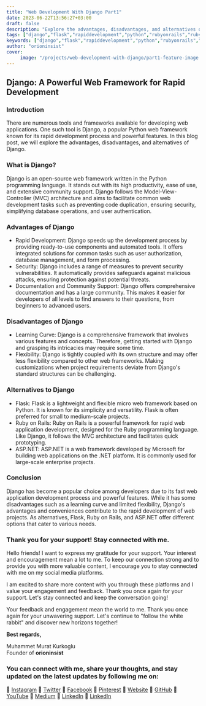```yaml
---
title: "Web Development With Django Part1"
date: 2023-06-22T13:56:27+03:00
draft: false
description: "Explore the advantages, disadvantages, and alternatives of Django, a powerful web framework for rapid development."
tags: ["django","flask","rapiddevelopment","python","rubyonrails","ruby","aspnet"]
keywords: ["django","flask","rapiddevelopment","python","rubyonrails","ruby","aspnet"]
author: "orioninsist"
cover: 
     image: "/projects/web-development-with-django/part1-feature-image.png"
---
```


## Django: A Powerful Web Framework for Rapid Development

### Introduction
There are numerous tools and frameworks available for developing web applications. One such tool is Django, a popular Python web framework known for its rapid development process and powerful features. In this blog post, we will explore the advantages, disadvantages, and alternatives of Django.

### What is Django?
Django is an open-source web framework written in the Python programming language. It stands out with its high productivity, ease of use, and extensive community support. Django follows the Model-View-Controller (MVC) architecture and aims to facilitate common web development tasks such as preventing code duplication, ensuring security, simplifying database operations, and user authentication.

### Advantages of Django
* Rapid Development: Django speeds up the development process by providing ready-to-use components and automated tools. It offers integrated solutions for common tasks such as user authorization, database management, and form processing.
* Security: Django includes a range of measures to prevent security vulnerabilities. It automatically provides safeguards against malicious attacks, ensuring protection against potential threats.
* Documentation and Community Support: Django offers comprehensive documentation and has a large community. This makes it easier for developers of all levels to find answers to their questions, from beginners to advanced users.
### Disadvantages of Django
* Learning Curve: Django is a comprehensive framework that involves various features and concepts. Therefore, getting started with Django and grasping its intricacies may require some time.
* Flexibility: Django is tightly coupled with its own structure and may offer less flexibility compared to other web frameworks. Making customizations when project requirements deviate from Django's standard structures can be challenging.
### Alternatives to Django
* Flask: Flask is a lightweight and flexible micro web framework based on Python. It is known for its simplicity and versatility. Flask is often preferred for small to medium-scale projects.
* Ruby on Rails: Ruby on Rails is a powerful framework for rapid web application development, designed for the Ruby programming language. Like Django, it follows the MVC architecture and facilitates quick prototyping.
* ASP.NET: ASP.NET is a web framework developed by Microsoft for building web applications on the .NET platform. It is commonly used for large-scale enterprise projects.
### Conclusion
Django has become a popular choice among developers due to its fast web application development process and powerful features. While it has some disadvantages such as a learning curve and limited flexibility, Django's advantages and conveniences contribute to the rapid development of web projects. As alternatives, Flask, Ruby on Rails, and ASP.NET offer different options that cater to various needs.

### Thank you for your support! Stay connected with me.

Hello friends! I want to express my gratitude for your support. Your interest and encouragement mean a lot to me. To keep our connection strong and to provide you with more valuable content, I encourage you to stay connected with me on my social media platforms.

I am excited to share more content with you through these platforms and I value your engagement and feedback. Thank you once again for your support. Let's stay connected and keep the conversation going!

Your feedback and engagement mean the world to me. Thank you once again for your unwavering support.
Let's continue to "follow the white rabbit" and discover new horizons together!

**Best regards,**

Muhammet Murat Kurkoglu\
Founder of **orioninsist**

### You can connect with me, share your thoughts, and stay updated on the latest updates by following me on:

🔗 [Instagram](https://www.instagram.com/insistorion/)
🔗 [Twitter](https://twitter.com/InsistOrion)
🔗 [Facebook](https://www.facebook.com/insistorion)
🔗 [Pinterest](https://www.pinterest.com/orioninsist/)
🔗 [Website](https://orioninsist.org/)
🔗 [GitHub](https://github.com/orioninsist)
🔗 [YouTube](https://www.youtube.com/@orioninsist-official/)
🔗 [Medium](https://orioninsist.dev/)
🔗 [LinkedIn](https://www.linkedin.com/in/muhammet-murat-kurkoglu/)
🔗 [LinkedIn](https://www.linkedin.com/company/orioninsist/)



